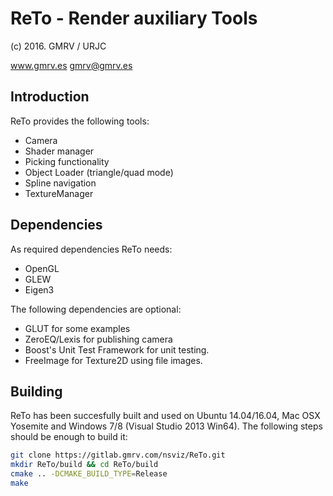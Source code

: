 # ReTo - Render auxiliary Tools
(c) 2016. GMRV / URJC

www.gmrv.es
gmrv@gmrv.es

## Introduction

ReTo provides the following tools:

* Camera
* Shader manager
* Picking functionality
* Object Loader (triangle/quad mode)
* Spline navigation
* TextureManager

## Dependencies

As required dependencies ReTo needs:
* OpenGL
* GLEW
* Eigen3

The following dependencies are optional:
* GLUT for some examples
* ZeroEQ/Lexis for publishing camera
* Boost's Unit Test Framework for unit testing.
* FreeImage for Texture2D using file images.

## Building

ReTo has been succesfully built and used on Ubuntu 14.04/16.04, Mac OSX
Yosemite and Windows 7/8 (Visual Studio 2013 Win64). The following steps
should be enough to build it:

```bash
git clone https://gitlab.gmrv.com/nsviz/ReTo.git
mkdir ReTo/build && cd ReTo/build
cmake .. -DCMAKE_BUILD_TYPE=Release
make
```
